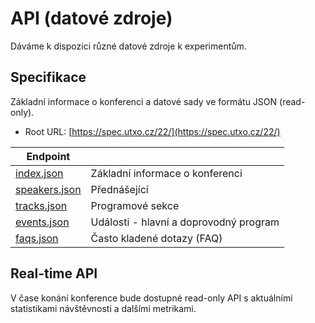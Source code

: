 # API (datové zdroje)

Dáváme k dispozici různé datové zdroje k experimentům.

## Specifikace

Základní informace o konferenci a datové sady ve formátu JSON (read-only).

* Root URL: [https://spec.utxo.cz/22/](https://spec.utxo.cz/22/)

| Endpoint                                               |                                        |
| ------------------------------------------------------ | -------------------------------------- |
| [index.json](https://spec.utxo.cz/22/index.json)       | Základní informace o konferenci        |
| [speakers.json](https://spec.utxo.cz/22/speakers.json) | Přednášející                           |
| [tracks.json](https://spec.utxo.cz/22/tracks.json)     | Programové sekce                       |
| [events.json](https://spec.utxo.cz/22/events.json)     | Události - hlavní a doprovodný program |
| [faqs.json](https://spec.utxo.cz/22/faqs.json)         | Často kladené dotazy (FAQ)             |

## Real-time API

V čase konání konference bude dostupné read-only API s aktuálními statistikami návštěvnosti a dalšími metrikami.
